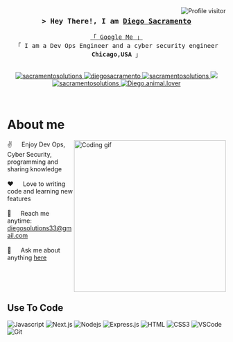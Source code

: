 <!--
<h2 align="center">
  Welcome to Diego Sacramento's World!
  <img src="https://media.giphy.com/media/hvRJCLFzcasrR4ia7z/giphy.gif" width="28">
</h2>
-->

<!--
<p align="center">
  <a href="https://github.com/sacramentosolutions"><img src="https://readme-typing-svg.herokuapp.com/?lines=Self%20Taught%20Programmer;Front%20End%20Developer;1.5%2B%20years%20of%20coding%20experience;Always%20learning%20new%20things&center=true&width=380&height=45"></a>
</p>

 -->

<a href="https://komarev.com/ghpvc/?username=sacramentosolutions">
  <img align="right" src="https://komarev.com/ghpvc/?username=sacramentosolutions&label=Visitors&color=0e75b6&style=flat" alt="Profile visitor" />
</a>


<!-- Intro  -->
<h3 align="center">
        <samp>&gt; Hey There!, I am
                <b><a target="_blank" href="https://diegoai.com">Diego Sacramento</a></b>
        </samp>
</h3>


<p align="center"> 
  <samp>
    <a href="https://www.google.com/search?q=Diego+Sacramento">「 Google Me 」</a>
    <br>
    「 I am a Dev Ops Engineer and a cyber security engineer <b>Chicago,USA</b> 」
    <br>
    <br>
  </samp>
</p>

<p align="center">
 <a href="https://diegoai.com" target="blank">
  <img src="https://img.shields.io/badge/Website-DC143C?style=for-the-badge&logo=medium&logoColor=white" alt="sacramentosolutions" />
 </a>
 <a href="https://linkedin.com/in/diegosacramento" target="_blank">
  <img src="https://img.shields.io/badge/LinkedIn-0077B5?style=for-the-badge&logo=linkedin&logoColor=white" alt="diegosacramento"/>
 </a>
 <a href="https://dev.to/sacramentosolutions" target="_blank">
  <img src="https://img.shields.io/badge/dev.to-0A0A0A?style=for-the-badge&logo=dev.to&logoColor=white" alt="sacramentosolutions" />
 </a>
 <a href="https://twitter.com/sacramentosolutions" target="_blank">
  <img src="https://img.shields.io/badge/Twitter-1DA1F2?style=for-the-badge&logo=twitter&logoColor=white" />
 </a>
 <a href="https://instagram.com/sacramentosolutions" target="_blank">
  <img src="https://img.shields.io/badge/Instagram-fe4164?style=for-the-badge&logo=instagram&logoColor=white" alt="sacramentosolutions" />
 </a> 
 <a href="https://facebook.com/Diego.animal.lover" target="_blank">
  <img src="https://img.shields.io/badge/Facebook-20BEFF?&style=for-the-badge&logo=facebook&logoColor=white" alt="Diego.animal.lover"  />
  </a> 
</p>
<br />

<!-- About Section -->
 # About me
 
<p>
 <img align="right" width="350" src="/assets/programmer.gif" alt="Coding gif" />
  
 ✌️ &emsp; Enjoy Dev Ops, Cyber Security, programming and sharing knowledge <br/><br/>
 ❤️ &emsp; Love to writing code and learning new features<br/><br/>
 📧 &emsp; Reach me anytime: diegosolutions33@gmail.com<br/><br/>
 💬 &emsp; Ask me about anything [here](https://github.com/sacramentosolutions)

</p>

<br/>
<br/>
<br/>

## Use To Code

![Javascript](https://img.shields.io/badge/Javascript-F0DB4F?style=for-the-badge&labelColor=black&logo=javascript&logoColor=F0DB4F)
![Next.js](https://img.shields.io/badge/next.js-000000?style=for-the-badge&logo=nextdotjs&logoColor=white)
![Nodejs](https://img.shields.io/badge/Nodejs-3C873A?style=for-the-badge&labelColor=black&logo=node.js&logoColor=3C873A)
![Express.js](https://img.shields.io/badge/Express.js-000000?style=for-the-badge&logo=express&logoColor=white)
![HTML](https://img.shields.io/badge/HTML5-E34F26?style=for-the-badge&logo=html5&logoColor=white)
![CSS3](https://img.shields.io/badge/CSS3-1572B6?style=for-the-badge&logo=css3&logoColor=white)
![VSCode](https://img.shields.io/badge/Visual_Studio-0078d7?style=for-the-badge&logo=visual%20studio&logoColor=white)
![Git](https://img.shields.io/badge/Git-F05032?style=for-the-badge&logo=git&logoColor=white)

<br/>



